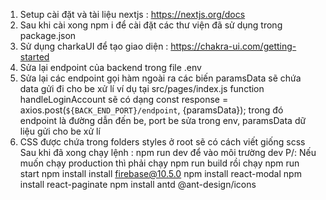 1. Setup cài đặt và tài liệu nextjs : https://nextjs.org/docs
2. Sau khi cài xong npm i để cài đặt các thư viện đã sử dụng trong package.json
3. Sử dụng charkaUI để tạo giao diện : https://chakra-ui.com/getting-started
4. Sửa lại endpoint của backend trong file .env
5. Sửa lại các endpoint gọi hàm ngoài ra các biến paramsData sẽ chứa data gửi đi cho be xử lí ví dụ  tại src/pages/index.js function handleLoginAccount sẽ có dạng const response = axios.post(`${BACK_END_PORT}/endpoint`, {paramsData}); trong đó endpoint là đường dẫn đến be, port be sửa trong env, paramsData dữ liệu gửi cho be xử lí
6. CSS được chứa trong folders styles ở root sẽ có cách viết giống scss
Sau khi đã xong chạy lệnh : npm run dev để vào môi trường dev
P/: Nếu muốn chạy production thì phải chạy npm run build rồi chạy npm run start 
npm install
install firebase@10.5.0
npm install react-modal
npm install react-paginate
npm install antd @ant-design/icons